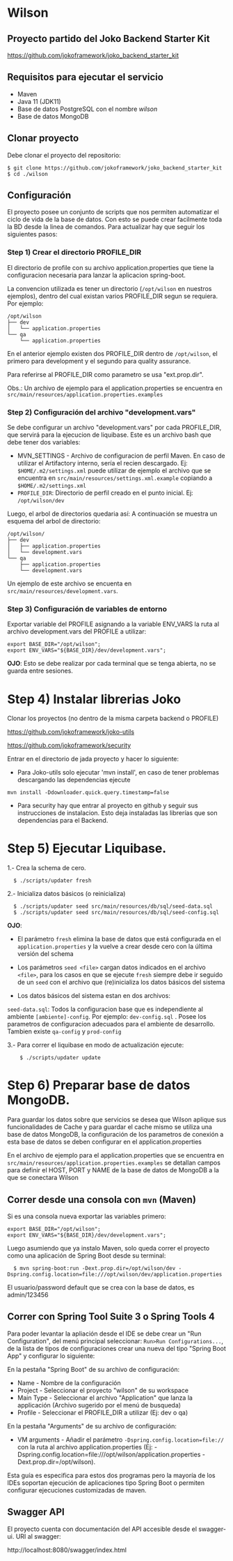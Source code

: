 # Wilson

## Proyecto partido del Joko Backend Starter Kit
https://github.com/jokoframework/joko_backend_starter_kit

## Requisitos para ejecutar el servicio

* Maven
* Java 11 (JDK11)
* Base de datos PostgreSQL con el nombre *wilson*
* Base de datos MongoDB


## Clonar proyecto

Debe clonar el proyecto del repositorio:

```shell
$ git clone https://github.com/jokoframework/joko_backend_starter_kit
$ cd ./wilson
```

## Configuración
El proyecto posee un conjunto de scripts que nos permiten automatizar el ciclo de vida de la base de datos. Con esto se puede crear facilmente toda la BD desde la linea de comandos. Para actualizar hay que seguir los siguientes pasos:
  
### Step 1) Crear el directorio PROFILE_DIR
El directorio de profile con su archivo application.properties que tiene la configuracion necesaria para lanzar la aplicacion spring-boot.
 
La convencion utilizada es tener un directorio (`/opt/wilson` en nuestros ejemplos), dentro del cual existan varios PROFILE_DIR segun se requiera. Por ejemplo:

```shell
/opt/wilson
├── dev
│   └── application.properties
└── qa
    └── application.properties
```
 
En el anterior ejemplo existen dos PROFILE_DIR dentro de `/opt/wilson`, el primero para development y el segundo para quality assurance.
 
Para referirse al PROFILE_DIR como parametro se usa "ext.prop.dir".
 
Obs.: Un archivo de ejemplo para el application.properties se encuentra en `src/main/resources/application.properties.examples`
  
### Step 2) Configuración del archivo "development.vars"
  
Se debe configurar un archivo "development.vars" por cada PROFILE_DIR, que servirá para la ejecucion de liquibase. Este es un archivo bash que debe tener dos variables: 
* MVN_SETTINGS - Archivo de configuracion de perfil Maven. En caso de utilizar el Artifactory interno, sería el recien descargado. Ej: `$HOME/.m2/settings.xml` puede utilizar de ejemplo el archivo que se encuentra en `src/main/resources/settings.xml.example` copiando a `$HOME/.m2/settings.xml`
* `PROFILE_DIR`: Directorio de perfil creado en el punto inicial. Ej: `/opt/wilson/dev`
  
Luego, el arbol de directorios quedaria así:
A continuación se muestra un esquema del arbol de directorio:
```shell
/opt/wilson/
├── dev
│   ├── application.properties
│   └── development.vars
└── qa
    ├── application.properties
    └── development.vars
```

Un ejemplo de este archivo se encuenta en `src/main/resources/development.vars`.
  
### Step 3) Configuración de variables de entorno
Exportar variable del PROFILE asignando a la variable ENV_VARS la ruta al archivo development.vars del PROFILE a utilizar:
```shell
export BASE_DIR="/opt/wilson";
export ENV_VARS="${BASE_DIR}/dev/development.vars";
```
**OJO**: Esto se debe realizar por cada terminal que se tenga abierta, no se guarda entre sesiones.

# Step 4) Instalar librerias Joko
	
Clonar los proyectos (no dentro de la misma carpeta backend o PROFILE)
	
https://github.com/jokoframework/joko-utils

https://github.com/jokoframework/security

Entrar en el directorio de jada proyecto y hacer lo siguiente:

* Para Joko-utils solo ejecutar 'mvn install', en caso de tener problemas descargando las dependencias ejecute
 
 `mvn install -Ddownloader.quick.query.timestamp=false`

* Para security hay que entrar al proyecto en github y seguir sus instrucciones de instalacion. Esto deja instaladas las librerías que son dependencias para el Backend.

# Step 5) Ejecutar Liquibase.
  
1.- Crea la schema de cero.
  ```shell
    $ ./scripts/updater fresh
  ```
2.- Inicializa datos básicos (o reinicializa)
  ```shell
    $ ./scripts/updater seed src/main/resources/db/sql/seed-data.sql
    $ ./scripts/updater seed src/main/resources/db/sql/seed-config.sql
  ```
  **OJO**:
* El parámetro `fresh` elimina la base de datos que está configurada en el `application.properties` y la vuelve a crear desde cero con la última versión del schema
  
* Los parámetros `seed <file>` cargan datos indicados en el archivo `<file>`, para los casos en que se ejecute `fresh` siempre debe ir seguido de un `seed` con el archivo que (re)inicializa los datos básicos del sistema 
  
* Los datos básicos del sistema estan en dos archivos:

`seed-data.sql`: Todos la configuracion base que es independiente al ambiente
`[ambiente]-config`. Por ejemplo: `dev-config.sql` . Posee los parametros de configuracion adecuados  para el ambiente de desarrollo. Tambien existe `qa-config` y `prod-config`
  
3.- Para correr el liquibase en modo de actualización ejecute:  
```
    $ ./scripts/updater update
  ```
    
# Step 6) Preparar base de datos MongoDB.
Para guardar los datos sobre que servicios se desea que Wilson aplique sus funcionalidades de Cache y para guardar el cache mismo se utiliza
una base de datos MongoDB, la configuración de los parametros de conexión a esta base de datos se deben configurar en el application.properties

En el archivo de ejemplo para el application.properties que se encuentra en `src/main/resources/application.properties.examples` se detallan
campos para definir el HOST, PORT y NAME de la base de datos de MongoDB a la que se conectara Wilson

## Correr desde una consola con `mvn` (Maven)

Si es una consola nueva exportar las variables primero:
```shell
export BASE_DIR="/opt/wilson";
export ENV_VARS="${BASE_DIR}/dev/development.vars";
```

Luego asumiendo que ya instalo Maven, solo queda correr el proyecto como una aplicación de Spring Boot desde su terminal:
```shell
  $ mvn spring-boot:run -Dext.prop.dir=/opt/wilson/dev -Dspring.config.location=file:///opt/wilson/dev/application.properties
```

El usuario/password default que se crea con la base de datos, es admin/123456

## Correr con Spring Tool Suite 3 o Spring Tools 4
Para poder levantar la apliación desde el IDE se debe crear un "Run Configuration", del menú principal seleccionar: `Run>Run Configurations...`, de la lista de tipos de configuraciones crear una nueva del tipo "Spring Boot App" y configurar lo siguiente:

En la pestaña "Spring Boot" de su archivo de configuración:
* Name - Nombre de la configuración
* Project - Seleccionar el proyecto "wilson" de su workspace
* Main Type - Seleccionar el archivo "Application" que lanza la applicación (Archivo sugerido por el menú de busqueda)
* Profile - Seleccionar el PROFILE_DIR a utilizar (Ej: dev o qa)

En la pestaña "Arguments" de su archivo de configuración:
* VM arguments - Añadir el parámetro `-Dspring.config.location=file://` con la ruta al archivo application.properties (Ej: -Dspring.config.location=file:///opt/wilson/application.properties -Dext.prop.dir=/opt/wilson).

Esta guía es especifica para estos dos programas pero la mayoría de los IDEs soportan ejecución de aplicaciones tipo Spring Boot o permiten configurar ejecuciones customizadas de maven.

## Swagger API
El proyecto cuenta con documentación del API accesible desde el swagger-ui. URI al swagger:

http://localhost:8080/swagger/index.html
